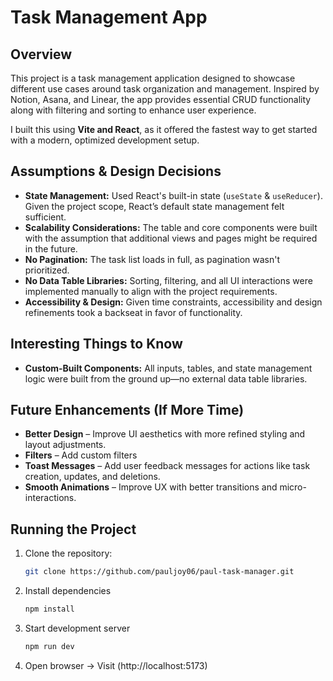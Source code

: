 # Task Management App

## Overview

This project is a task management application designed to showcase different use cases around task organization and management. Inspired by Notion, Asana, and Linear, the app provides essential CRUD functionality along with filtering and sorting to enhance user experience.

I built this using **Vite and React**, as it offered the fastest way to get started with a modern, optimized development setup.

## Assumptions & Design Decisions

- **State Management:** Used React's built-in state (`useState` & `useReducer`). Given the project scope, React’s default state management felt sufficient.
- **Scalability Considerations:** The table and core components were built with the assumption that additional views and pages might be required in the future.
- **No Pagination:** The task list loads in full, as pagination wasn't prioritized.
- **No Data Table Libraries:** Sorting, filtering, and all UI interactions were implemented manually to align with the project requirements.
- **Accessibility & Design:** Given time constraints, accessibility and design refinements took a backseat in favor of functionality.

## Interesting Things to Know

- **Custom-Built Components:** All inputs, tables, and state management logic were built from the ground up—no external data table libraries.

## Future Enhancements (If More Time)

-  **Better Design** – Improve UI aesthetics with more refined styling and layout adjustments.
-  **Filters** – Add custom filters
-  **Toast Messages** – Add user feedback messages for actions like task creation, updates, and deletions.
-  **Smooth Animations** – Improve UX with better transitions and micro-interactions.


## Running the Project

1. Clone the repository:
   ```sh
   git clone https://github.com/pauljoy06/paul-task-manager.git
   ```

2. Install dependencies
    ```sh
    npm install
   ```

3. Start development server
    ```sh
    npm run dev
   ```

4. Open browser -> Visit (http://localhost:5173)
